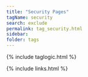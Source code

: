 ```yaml
---
title: "Security Pages"
tagName: security
search: exclude
permalink: tag_security.html
sidebar:
folder: tags
---
```

{% include taglogic.html %}

{% include links.html %}
